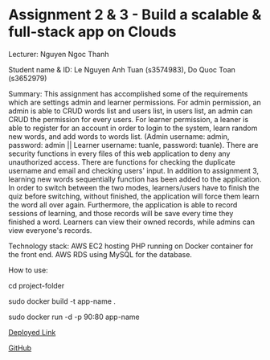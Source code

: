 # Assignment 2 & 3 - Build a scalable & full-stack app on Clouds

Lecturer: Nguyen Ngoc Thanh

Student name & ID: Le Nguyen Anh Tuan (s3574983), Do Quoc Toan (s3652979)

Summary: This assignment has accomplished some of the requirements which are settings admin and learner permissions.
For admin permission, an admin is able to CRUD words list and users list, in users list, an admin can CRUD the
permission for
every users. For learner permission, a leaner is able to register for an account in order to login to the system,
learn random new words, and add words to words list. (Admin username: admin, password: admin || Learner username:
tuanle, password: tuanle).
There are security functions in every files of this web application to deny any unauthorized access.
There are functions for checking the duplicate username and email and checking users' input.
In addition to assignment 3, learning new words sequentially function has been added to the application.
In order to switch between the two modes, learners/users have to finish the quiz before switching, without finished,
the application will force them learn the word all over again. Furthermore, the application is able to record sessions
of learning,
and those records will be save every time they finished a word. Learners can view their owned records, while admins can
view everyone's records.

Technology stack:
AWS EC2 hosting PHP running on Docker container for the front end.
AWS RDS using MySQL for the database.

How to use:

cd project-folder

sudo docker build -t app-name .

sudo docker run -d -p 90:80 app-name

[Deployed Link](http://ec2-54-255-234-168.ap-southeast-1.compute.amazonaws.com:90)

[GitHub](https://github.com/95tuanle/English-Learning-System)
